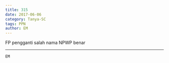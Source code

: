 ```yaml
---
title: 315
date: 2017-06-06
category: Tanya-SC
tags: PPN
author: EM
---
```


FP pengganti salah nama NPWP benar

---



`EM`
